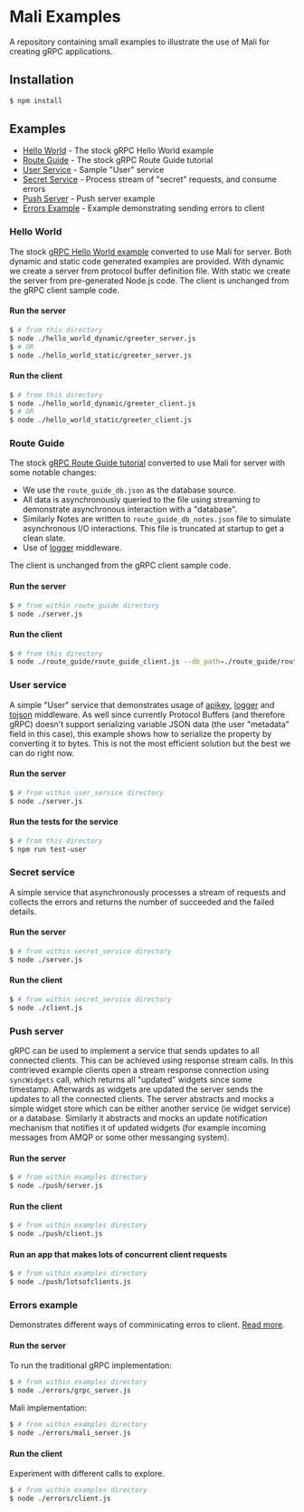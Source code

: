 # Mali Examples

A repository containing small examples to illustrate the use of Mali for creating gRPC applications.

## Installation

```sh
$ npm install
```

## Examples

* [Hello World](#helloworld) - The stock gRPC Hello World example
* [Route Guide](#routeguide) - The stock gRPC Route Guide tutorial
* [User Service](#userservice) - Sample "User" service
* [Secret Service](#secretservice) - Process stream of "secret" requests, and consume errors
* [Push Server](#push) - Push server example
* [Errors Example](#errors) - Example demonstrating sending errors to client

### <a name="helloworld">Hello World</a>

The stock [gRPC Hello World example](https://github.com/grpc/grpc/tree/master/examples/node)
converted to use Mali for server.
Both dynamic and static code generated examples are provided.
With dynamic we create a server from protocol buffer definition file.
With static we create the server from pre-generated Node.js code.
The client is unchanged from the gRPC client sample code.

#### Run the server

```sh
$ # from this directory
$ node ./hello_world_dynamic/greeter_server.js
$ # OR
$ node ./hello_world_static/greeter_server.js
```

#### Run the client

```sh
$ # from this directory
$ node ./hello_world_dynamic/greeter_client.js
$ # OR
$ node ./hello_world_static/greeter_client.js
```

### <a name="routeguide">Route Guide</a>

The stock [gRPC Route Guide tutorial](http://www.grpc.io/docs/tutorials/basic/node.html)
converted to use Mali for server with some notable changes:

* We use the `route_guide_db.json` as the database source.
* All data is asynchronously queried to the file using streaming to demonstrate
asynchronous interaction with a "database".
* Similarly Notes are written to `route_guide_db_notes.json` file to simulate
asynchronous I/O interactions. This file is truncated at startup to get
a clean slate.
* Use of [logger](https://github.com/malijs/logger) middleware.

The client is unchanged from the gRPC client sample code.

#### Run the server

```sh
$ # from within route_guide directory
$ node ./server.js
```

#### Run the client

```sh
$ # from this directory
$ node ./route_guide/route_guide_client.js --db_path=./route_guide/route_guide_db.json
```

### <a name="userservice">User service</a>

A simple "User" service that demonstrates usage of [apikey](https://github.com/malijs/apikey), [logger](https://github.com/malijs/logger) and [tojson](https://github.com/malijs/tojson)
middleware. As well since currently Protocol Buffers (and therefore gRPC) doesn't support
serializing variable JSON data (the user "metadata" field in this case),
this example shows how to serialize the property by converting it to bytes.
This is not the most efficient solution but the best we can do right now.

#### Run the server

```sh
$ # from within user_service directory
$ node ./server.js
```

#### Run the tests for the service

```sh
$ # from this directory
$ npm run test-user
```

### <a name="secretservice">Secret service</a>

A simple service that asynchronously processes a stream of requests and collects
the errors and returns the number of succeeded and the failed details.

#### Run the server

```sh
$ # from within secret_service directory
$ node ./server.js
```

#### Run the client

```sh
$ # from within secret_service directory
$ node ./client.js
```

### <a name="push">Push server</a>

gRPC can be used to implement a service that sends updates to all connected clients. This can be achieved using response stream calls. In this contrieved example clients open a stream response connection using `syncWidgets` call, which returns all "updated" widgets since some timestamp. Afterwards as widgets are updated the server sends the updates to all the connected clients. The server abstracts and mocks a simple widget store which can be either another service (ie widget service) or a database. Similarly it abstracts and mocks an update notification mechanism that notifies it of updated widgets (for example incoming messages from AMQP or some other messanging system).

#### Run the server

```sh
$ # from within examples directory
$ node ./push/server.js
```

#### Run the client

```sh
$ # from within examples directory
$ node ./push/client.js
```

#### Run an app that makes lots of concurrent client requests

```sh
$ # from within examples directory
$ node ./push/lotsofclients.js
```

### <a name="errors">Errors example</a>

Demonstrates different ways of comminicating erros to client. [Read more](errors/README.md).

#### Run the server

To run the traditional gRPC implementation:

```sh
$ # from within examples directory
$ node ./errors/grpc_server.js
```

Mali implementation:

```sh
$ # from within examples directory
$ node ./errors/mali_server.js
```

#### Run the client

Experiment with different calls to explore.

```sh
$ # from within examples directory
$ node ./errors/client.js
```
